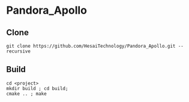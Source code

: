 # Pandora_Apollo
## Clone
```
git clone https://github.com/HesaiTechnology/Pandora_Apollo.git --recursive
```

## Build
```
cd <project>
mkdir build ; cd build;
cmake .. ; make
```
